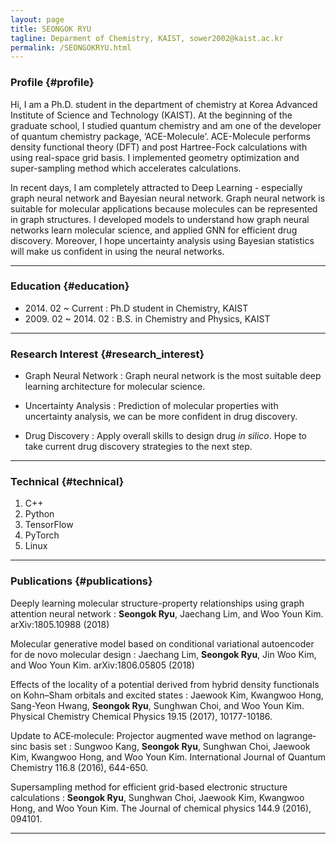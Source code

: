 ```yaml
---
layout: page
title: SEONGOK RYU
tagline: Deparment of Chemistry, KAIST, sower2002@kaist.ac.kr
permalink: /SEONGOKRYU.html
---
```


### Profile {#profile}

Hi, I am a Ph.D. student in the department of chemistry at Korea Advanced Institute of Science and Technology (KAIST). At the beginning of the graduate school, I studied quantum chemistry and am one of the developer of quantum chemistry package, ‘ACE-Molecule’. ACE-Molecule performs density functional theory (DFT) and post Hartree-Fock calculations with using real-space grid basis. I implemented geometry optimization and super-sampling method which accelerates calculations.

In recent days, I am completely attracted to Deep Learning - especially graph neural network and Bayesian neural network. Graph neural network is suitable for molecular applications because molecules can be represented in graph structures. I developed models to understand how graph neural networks learn molecular science, and applied GNN for efficient drug discovery. Moreover, I hope uncertainty analysis using Bayesian statistics will make us confident in using the neural networks.

------

### Education {#education}

* 2014\. 02 ~ Current : Ph.D student in Chemistry, KAIST
* 2009\. 02 ~ 2014\. 02 : B.S. in Chemistry and Physics, KAIST

------


### Research Interest {#research_interest}

* Graph Neural Network
  : Graph neural network is the most suitable deep learning architecture for molecular science.

* Uncertainty Analysis
  : Prediction of molecular properties with uncertainty analysis, we can be more confident in drug discovery.
 
* Drug Discovery
  : Apply overall skills to design drug _in silico_. Hope to take current drug discovery strategies to the next step.

-------

### Technical {#technical}

1. C++
1. Python
1. TensorFlow
1. PyTorch
1. Linux

------

### Publications {#publications}

Deeply learning molecular structure-property relationships using graph attention neural network
: __Seongok Ryu__, Jaechang Lim, and Woo Youn Kim. arXiv:1805.10988 (2018)


Molecular generative model based on conditional variational autoencoder for de novo molecular design
: Jaechang Lim, __Seongok Ryu__, Jin Woo Kim, and Woo Youn Kim. arXiv:1806.05805 (2018)


Effects of the locality of a potential derived from hybrid density functionals on Kohn–Sham orbitals and excited states 
: Jaewook Kim, Kwangwoo Hong, Sang-Yeon Hwang, __Seongok Ryu__, Sunghwan Choi, and Woo Youn Kim. Physical Chemistry Chemical Physics 19.15 (2017), 10177-10186.


Update to ACE‐molecule: Projector augmented wave method on lagrange‐sinc basis set
: Sungwoo Kang, __Seongok Ryu__, Sunghwan Choi, Jaewook Kim, Kwangwoo Hong, and Woo Youn Kim. International Journal of Quantum Chemistry 116.8 (2016), 644-650.


Supersampling method for efficient grid-based electronic structure calculations
: __Seongok Ryu__, Sunghwan Choi, Jaewook Kim, Kwangwoo Hong, and Woo Youn Kim. The Journal of chemical physics 144.9 (2016), 094101.
 
------
